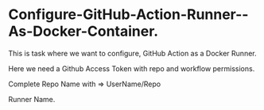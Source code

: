 # Configure-GitHub-Action-Runner--As-Docker-Container.


This is task where we want to configure, GitHub Action as a Docker Runner. 

Here we need a Github Access Token with repo and workflow permissions.

Complete Repo Name with => UserName/Repo

Runner Name.

